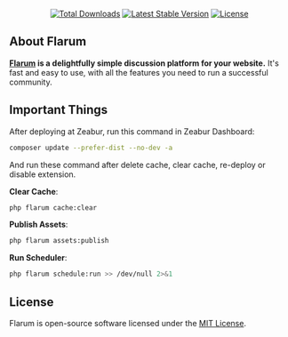 <p align="center">
<a href="https://packagist.org/packages/flarum/core"><img src="https://poser.pugx.org/flarum/core/d/total.svg" alt="Total Downloads"></a>
<a href="https://packagist.org/packages/flarum/core"><img src="https://poser.pugx.org/flarum/core/v/stable.svg" alt="Latest Stable Version"></a>
<a href="https://packagist.org/packages/flarum/core"><img src="https://poser.pugx.org/flarum/core/license.svg" alt="License"></a>
</p>

## About Flarum

**[Flarum](https://flarum.org/) is a delightfully simple discussion platform for your website.** It's fast and easy to use, with all the features you need to run a successful community.

## Important Things

After deploying at Zeabur, run this command in Zeabur Dashboard:

```bash
composer update --prefer-dist --no-dev -a
```

And run these command after delete cache, clear cache, re-deploy or disable extension.

**Clear Cache**:

```bash
php flarum cache:clear
```

**Publish Assets**:

```bash
php flarum assets:publish
```

**Run Scheduler**:

```bash
php flarum schedule:run >> /dev/null 2>&1
```

## License

Flarum is open-source software licensed under the [MIT License](https://github.com/flarum/flarum/blob/master/LICENSE).

